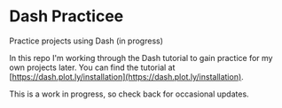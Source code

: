 # Dash Practicee
Practice projects using Dash (in progress)

In this repo I'm working through the Dash tutorial to gain practice for my own projects later.
You can find the tutorial at [https://dash.plot.ly/installation](https://dash.plot.ly/installation).

This is a work in progress, so check back for occasional updates.
